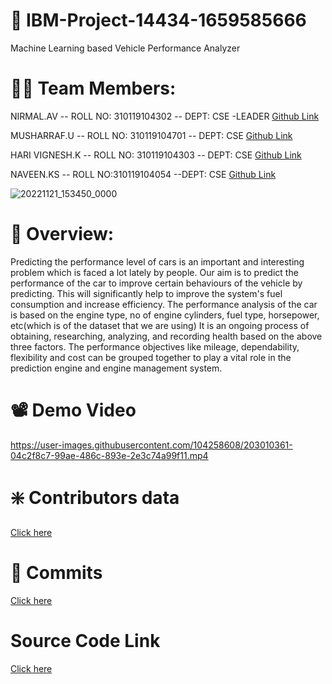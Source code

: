 # 🔧 IBM-Project-14434-1659585666
Machine Learning based Vehicle Performance Analyzer

# 🧑‍🔧 Team Members:

NIRMAL.AV -- ROLL NO: 310119104302 -- DEPT: CSE -LEADER  [Github Link](https://github.com/NirmalNimmy23)

MUSHARRAF.U -- ROLL NO: 310119104701 -- DEPT: CSE [Github Link](https://github.com/Musharraf-U)

HARI VIGNESH.K -- ROLL NO: 310119104303 -- DEPT: CSE  [Github Link](https://github.com/HariVicky0707)

NAVEEN.KS -- ROLL NO:310119104054 --DEPT: CSE  [Github Link](https://github.com/ksnavee)

![20221121_153450_0000](https://user-images.githubusercontent.com/104258608/203023150-663fc68c-9186-4f1c-91ad-ce9618d8afad.jpg)


# 📓 Overview:

Predicting the performance level of cars is an important and interesting problem which is faced a lot lately by people. 
Our aim is to predict the performance of the car to improve certain behaviours of the vehicle by predicting. 
This will significantly help to improve the system's fuel consumption and increase efficiency.
The performance analysis of the car is based on the engine type, no of engine cylinders, fuel type, horsepower, etc(which is of the dataset that we are using) 
It is an ongoing process of obtaining, researching, analyzing, and recording health based on the above three factors.
The performance objectives like mileage, dependability, flexibility and cost can be grouped together to play a vital role in 
the prediction engine and engine management system.

# 📽️ Demo Video
https://user-images.githubusercontent.com/104258608/203010361-04c2f8c7-99ae-486c-893e-2e3c74a99f11.mp4

# ❇️ Contributors data
 [Click here](https://github.com/IBM-EPBL/IBM-Project-14434-1659585666/graphs/contributors)
 
# 🔌 Commits
 [Click here](https://github.com/IBM-EPBL/IBM-Project-14434-1659585666/graphs/commit-activity)
 
# Source Code Link
 [Click here](https://github.com/IBM-EPBL/IBM-Project-14434-1659585666/tree/main/Final%20Deliverables/Final%20Code)











